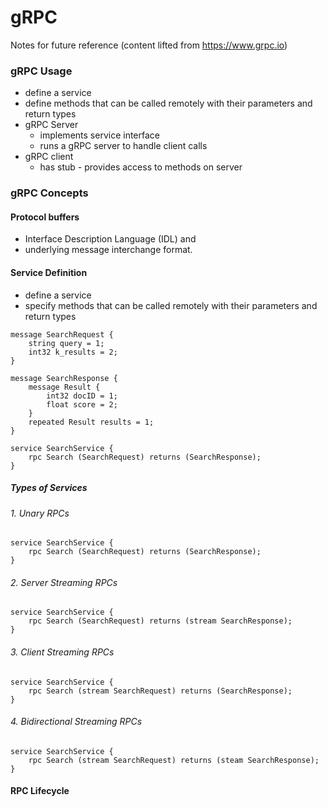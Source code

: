 gRPC
====
Notes for future reference (content lifted from https://www.grpc.io)

### gRPC Usage

* define a service
* define methods that can be called remotely with their parameters and return types
* gRPC Server
  * implements service interface
  * runs a gRPC server to handle client calls
* gRPC client
  * has stub - provides access to methods on server


### gRPC Concepts
#### Protocol buffers
* Interface Description Language (IDL) and
* underlying message interchange format.


#### Service Definition
  -  define a service
  - specify methods that can be called remotely with their parameters and return types

```
message SearchRequest {
    string query = 1;
    int32 k_results = 2;
}

message SearchResponse {
    message Result {
        int32 docID = 1;
        float score = 2;
    }
    repeated Result results = 1;
}

service SearchService {
    rpc Search (SearchRequest) returns (SearchResponse);
}
```


##### Types of Services
###### 1. Unary RPCs
```
service SearchService {
    rpc Search (SearchRequest) returns (SearchResponse);
}
```

###### 2. Server Streaming RPCs
```
service SearchService {
    rpc Search (SearchRequest) returns (stream SearchResponse);
}
```

###### 3. Client Streaming RPCs
```
service SearchService {
    rpc Search (stream SearchRequest) returns (SearchResponse);
}
```

###### 4. Bidirectional Streaming RPCs
```
service SearchService {
    rpc Search (stream SearchRequest) returns (steam SearchResponse);
}
```

#### RPC Lifecycle
